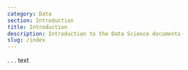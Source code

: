 ```yaml
---
category: Data
section: Introduction
title: Introduction
description: Introduction to the Data Science documents
slug: /index
---
```


. . . text